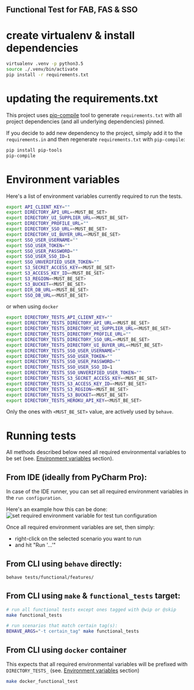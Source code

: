 Functional Test for FAB, FAS & SSO
----------------------------------


# create virtualenv & install dependencies
```bash
virtualenv .venv -p python3.5
source ./.venv/bin/activate
pip install -r requirements.txt
```

# updating the requirements.txt

This project uses [pip-compile](https://pypi.python.org/pypi/pip-tools/) tool to generate `requirements.txt` with 
all project dependencies (and all underlying dependencies) pinned.

If you decide to add new dependency to the project, simply add it to the `requirements.in` and then regenerate 
`requirements.txt` with `pip-compile`:

```bash
pip install pip-tools
pip-compile
```

# Environment variables

Here's a list of environment variables currently required to run the tests.

```bash
export API_CLIENT_KEY=""
export DIRECTORY_API_URL=<MUST_BE_SET>
export DIRECTORY_UI_SUPPLIER_URL=<MUST_BE_SET>
export DIRECTORY_PROFILE_URL=""
export DIRECTORY_SSO_URL=<MUST_BE_SET>
export DIRECTORY_UI_BUYER_URL=<MUST_BE_SET>
export SSO_USER_USERNAME=""
export SSO_USER_TOKEN=""
export SSO_USER_PASSWORD=""
export SSO_USER_SSO_ID=1
export SSO_UNVERIFIED_USER_TOKEN=""
export S3_SECRET_ACCESS_KEY=<MUST_BE_SET>
export S3_ACCESS_KEY_ID=<MUST_BE_SET>
export S3_REGION=<MUST_BE_SET>
export S3_BUCKET=<MUST_BE_SET>
export DIR_DB_URL=<MUST_BE_SET>
export SSO_DB_URL=<MUST_BE_SET>
```

or when using `docker`

```bash
export DIRECTORY_TESTS_API_CLIENT_KEY=""
export DIRECTORY_TESTS_DIRECTORY_API_URL=<MUST_BE_SET>
export DIRECTORY_TESTS_DIRECTORY_UI_SUPPLIER_URL=<MUST_BE_SET>
export DIRECTORY_TESTS_DIRECTORY_PROFILE_URL=""
export DIRECTORY_TESTS_DIRECTORY_SSO_URL=<MUST_BE_SET>
export DIRECTORY_TESTS_DIRECTORY_UI_BUYER_URL=<MUST_BE_SET>
export DIRECTORY_TESTS_SSO_USER_USERNAME=""
export DIRECTORY_TESTS_SSO_USER_TOKEN=""
export DIRECTORY_TESTS_SSO_USER_PASSWORD=""
export DIRECTORY_TESTS_SSO_USER_SSO_ID=1
export DIRECTORY_TESTS_SSO_UNVERIFIED_USER_TOKEN=""
export DIRECTORY_TESTS_S3_SECRET_ACCESS_KEY=<MUST_BE_SET>
export DIRECTORY_TESTS_S3_ACCESS_KEY_ID=<MUST_BE_SET>
export DIRECTORY_TESTS_S3_REGION=<MUST_BE_SET>
export DIRECTORY_TESTS_S3_BUCKET=<MUST_BE_SET>
export DIRECTORY_TESTS_HEROKU_API_KEY=<MUST_BE_SET>
```

Only the ones with `<MUST_BE_SET>` value, are actively used by `behave`.


# Running tests

All methods described below need all required environmental variables to be set 
(see. [Environment variables](#environment-variables) section).


## From IDE (ideally from PyCharm Pro):
In case of the IDE runner, you can set all required environment variables in
the `run configuration`.

Here's an example how this can be done:
![set required environment variable for test tun configuration](docs/set_env_vars_for_test_run_configuration.gif?raw=true)

Once all required environment variables are set, then simply:

* right-click on the selected scenario you want to run
* and hit "Run '...'"


## From CLI using `behave` directly:
```bash
behave tests/functional/features/
```

## From CLI using `make` & `functional_tests` target:

```bash
# run all functional tests except ones tagged with @wip or @skip
make functional_tests

# run scenarios that match certain tag(s):
BEHAVE_ARGS="-t certain_tag" make functional_tests
```

## From CLI using `docker` container

This expects that all required environmental variables will be prefixed with 
`DIRECTORY_TESTS_` (see. [Environment variables](#environment-variables) section)

```bash
make docker_functional_test
```
